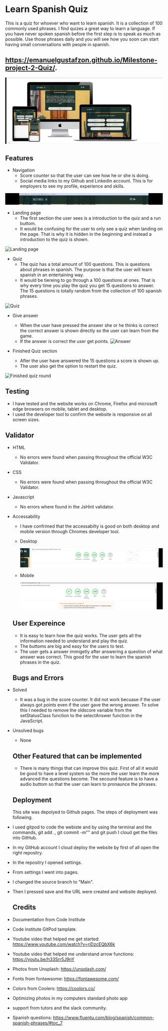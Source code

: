 # Learn Spanish Quiz
This is a quiz for whoever who want to learn spanish. It is a collection of 100 commonly used phrases. I find quizes a great way to learn a language. If you have never spoken spanish before the first step is to speak as much as possible. Use those phrases daily and you will see how you soon can start having small conversations with people in spanish. 
## https://emanuelgustafzon.github.io/Milestone-project-2-Quiz/.

![Resposivity](/assets/images/IMG-1525.jpg)

## Features 
- Navigation
  - Score counter so that the user can see how he or she is doing.
  - Social media links to my Github and Linkedin account. This is for employers to see my profile, experience and skills.

![Header](/assets/images/score.jpg)

- Landing page
  - The first section the user sees is a introduction to the quiz and a run buttom.
  - It would be confusing for the user to only see a quiz when landing on the page. That is why it is hidden in the beginning and instead a introduction to the quiz is shown. 

![Landing page](/assets/images/Sk%C3%A4rmbild%20(114).png)
 
- Quiz
  - The quiz has a total amount of 100 questions. This is questions about phrases in spanish. The purpose is that the user will learn spanish in an entertaining way. 
  - It would be tiereing to go through a 100 questions at ones. That is why every time you play the quiz you get 15 questions to answer. The 15 questions is totally random from the collection of 100 spanish phrases. 

![Quiz](/assets/images/Sk%C3%A4rmbild%20(115).png)

- Give answer
  - When the user have pressed the answer she or he thinks is correct the correct answer is shown directly so the user can learn from the game. 
  - If the answer is correct the user get points.
![Answer](/assets/images/Sk%C3%A4rmbild%20(116).png)

- Finished Quiz section
  - After the user have answered the 15 questions a score is shown up. 
  - The user also get the option to restart the quiz.  

![Finished quiz round](/assets/images/Sk%C3%A4rmbild%20(117).png)


  ## Testing 

  - I have tested and the website works on Chrome, Firefox and microsoft edge browsers on mobile, tablet and desktop.
  - I used the developer tool to confirm the website is responsive on all screen sizes. 
  

  ## Validator

- HTML 
  - No errors were found when passing throughout the official W3C Validator.

- CSS
  - No errors were found when passing throughout the official W3C Validator.

- Javascript
  - No errors where found in the JsHint validator. 

- Accessability 
  - I have confrimed that the accessabilty is good on both desktop and mobile version through Chromes developer tool. 

  - Desktop

    ![Desktop Accessibility](/assets/images/IMG-1524.jpg)

  - Mobile 

    ![Mobile Accessibility](/assets/images/IMG-1523.jpg)

  ## User Expereince

  - It is easy to learn how the quiz works. The user gets all the information needed to understand and play the quiz.
  - The buttoms are big and easy for the users to test.
  - The user gets a answer immigetly after answering a question of what answer was correct. This good for the user to learn the spanish phrases in the quiz. 

  
  ## Bugs and Errors

- Solved

  - It was a bug in the score counter. It did not work becuase if the user always got points even if the user gave the wrong answer. To solve this I needed to remove the oldscore variable from the setStatusClass function to the selectAnswer function in the JavaScript. 

- Unsolved bugs
    
  - None 


  ## Other Featured that can be implemented
   
  - There is many things that can improve this quiz. First of all it would be good to have a level system so the more the user learn the more advanced the questions become. The secound feature is to have a audio buttom so that the user can learn to pronaunce the phrases.

  ## Deployment 

  This site was depolyed to Github pages. The steps of deployment was following. 

- I used gitpod to code the webiste and by using the terminal and the commands, git add ., git commit -m"" and git push I cloud get the files into GitHub.
- In my GitHub account I cloud deploy the website by first of all open the right repositry. 
- In the repositry I opened settings.
- From settings I went into pages. 
- I changed the source branch to "Main".
- Then I pressed save and the URL were created and website deployed.

  ## Credits 
- Documentation from Code Institute
- Code institute GitPod tamplate. 
- Youtube video that helped me get started: https://www.youtube.com/watch?v=riDzcEQbX6k
- Youtube video that helped me understand arrow functions: https://youtu.be/h33Srr5J9nY
- Photos from Unsplash: https://unsplash.com/ 
- Fonts from fontawsome: https://fontawesome.com/
- Colors from Coolers: https://coolors.co/
- Optimizing photos in my computers standard photo app
- support from tutors and the slack community.
- Spanish questions: https://www.fluentu.com/blog/spanish/common-spanish-phrases/#toc_7


  
